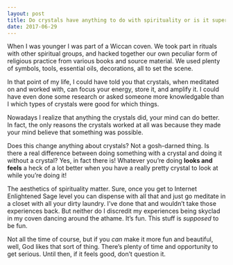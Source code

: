 ```yaml
---
layout: post
title: Do crystals have anything to do with spirituality or is it superstition?
date: 2017-06-29
---
```


<p>When I was younger I was part of a Wiccan coven. We took part in rituals with other spiritual groups, and hacked together our own peculiar form of religious practice from various books and source material. We used plenty of symbols, tools, essential oils, decorations, all to set the scene.</p><p>In that point of my life, I could have told you that crystals, when meditated on and worked with, can focus your energy, store it, and amplify it. I could have even done some research or asked someone more knowledgable than I which types of crystals were good for which things.</p><p>Nowadays I realize that anything the crystals did, your mind can do better. In fact, the only reasons the crystals worked at all was because they made your mind believe that something was possible.</p><p>Does this change anything about crystals? Not a gosh-darned thing. Is there a real difference between doing something with a crystal and doing it without a crystal? Yes, in fact there is! Whatever you’re doing <b>looks and feels</b> a heck of a lot better when you have a really pretty crystal to look at while you’re doing it!</p><p>The aesthetics of spirituality matter. Sure, once you get to Internet Enlightened Sage level you can dispense with all that and just go meditate in a closet with all your dirty laundry. I’ve done that and wouldn’t take those experiences back. But neither do I discredit my experiences being skyclad in my coven dancing around the athame. It’s fun. This stuff is <i>supposed</i> to be fun.</p><p>Not all the time of course, but if you <i>can</i> make it more fun and beautiful, well, God likes that sort of thing. There’s plenty of time and opportunity to get serious. Until then, if it feels good, don’t question it.</p>
